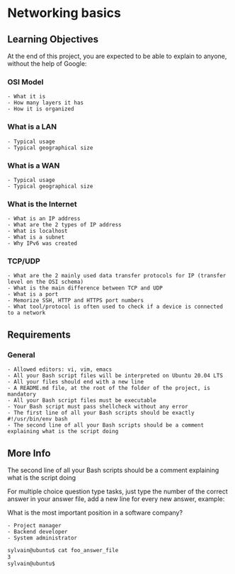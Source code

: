 # Networking basics

## Learning Objectives

At the end of this project, you are expected to be able to explain to anyone, without the help of Google:

### OSI Model

    - What it is
    - How many layers it has
    - How it is organized

### What is a LAN

    - Typical usage
    - Typical geographical size

### What is a WAN

    - Typical usage
    - Typical geographical size

### What is the Internet

    - What is an IP address
    - What are the 2 types of IP address
    - What is localhost
    - What is a subnet
    - Why IPv6 was created

### TCP/UDP

    - What are the 2 mainly used data transfer protocols for IP (transfer level on the OSI schema)
    - What is the main difference between TCP and UDP
    - What is a port
    - Memorize SSH, HTTP and HTTPS port numbers
    - What tool/protocol is often used to check if a device is connected to a network

## Requirements

### General

    - Allowed editors: vi, vim, emacs
    - All your Bash script files will be interpreted on Ubuntu 20.04 LTS
    - All your files should end with a new line
    - A README.md file, at the root of the folder of the project, is mandatory
    - All your Bash script files must be executable
    - Your Bash script must pass shellcheck without any error
    - The first line of all your Bash scripts should be exactly #!/usr/bin/env bash
    - The second line of all your Bash scripts should be a comment explaining what is the script doing

## More Info

The second line of all your Bash scripts should be a comment explaining what is the script doing

For multiple choice question type tasks, just type the number of the correct answer in your answer file, add a new line for every new answer, example:

What is the most important position in a software company?

    - Project manager
    - Backend developer
    - System administrator

```bash
sylvain@ubuntu$ cat foo_answer_file
3
sylvain@ubuntu$
```
